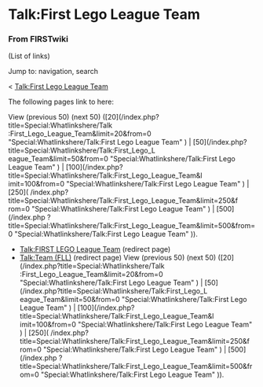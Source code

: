 # Talk:First Lego League Team

### From FIRSTwiki

(List of links)

Jump to: navigation, search

&lt; [Talk:First Lego League
Team](/index.php?title=Talk:First_Lego_League_Team&redirect=no "Talk:First
Lego League Team" )  

The following pages link to here:

View (previous 50) (next 50) ([20](/index.php?title=Special:Whatlinkshere/Talk
:First_Lego_League_Team&limit=20&from=0 "Special:Whatlinkshere/Talk:First Lego
League Team" ) | [50](/index.php?title=Special:Whatlinkshere/Talk:First_Lego_L
eague_Team&limit=50&from=0 "Special:Whatlinkshere/Talk:First Lego League Team"
) | [100](/index.php?title=Special:Whatlinkshere/Talk:First_Lego_League_Team&l
imit=100&from=0 "Special:Whatlinkshere/Talk:First Lego League Team" ) | [250](
/index.php?title=Special:Whatlinkshere/Talk:First_Lego_League_Team&limit=250&f
rom=0 "Special:Whatlinkshere/Talk:First Lego League Team" ) | [500](/index.php
?title=Special:Whatlinkshere/Talk:First_Lego_League_Team&limit=500&from=0
"Special:Whatlinkshere/Talk:First Lego League Team" )).

  * [Talk:FIRST LEGO League Team](/index.php?title=Talk:FIRST_LEGO_League_Team&redirect=no "Talk:FIRST LEGO League Team" ) (redirect page) 
  * [Talk:Team (FLL)](/index.php?title=Talk:Team_%28FLL%29&redirect=no "Talk:Team \(FLL\)" ) (redirect page) 
View (previous 50) (next 50) ([20](/index.php?title=Special:Whatlinkshere/Talk
:First_Lego_League_Team&limit=20&from=0 "Special:Whatlinkshere/Talk:First Lego
League Team" ) | [50](/index.php?title=Special:Whatlinkshere/Talk:First_Lego_L
eague_Team&limit=50&from=0 "Special:Whatlinkshere/Talk:First Lego League Team"
) | [100](/index.php?title=Special:Whatlinkshere/Talk:First_Lego_League_Team&l
imit=100&from=0 "Special:Whatlinkshere/Talk:First Lego League Team" ) | [250](
/index.php?title=Special:Whatlinkshere/Talk:First_Lego_League_Team&limit=250&f
rom=0 "Special:Whatlinkshere/Talk:First Lego League Team" ) | [500](/index.php
?title=Special:Whatlinkshere/Talk:First_Lego_League_Team&limit=500&from=0
"Special:Whatlinkshere/Talk:First Lego League Team" )).

